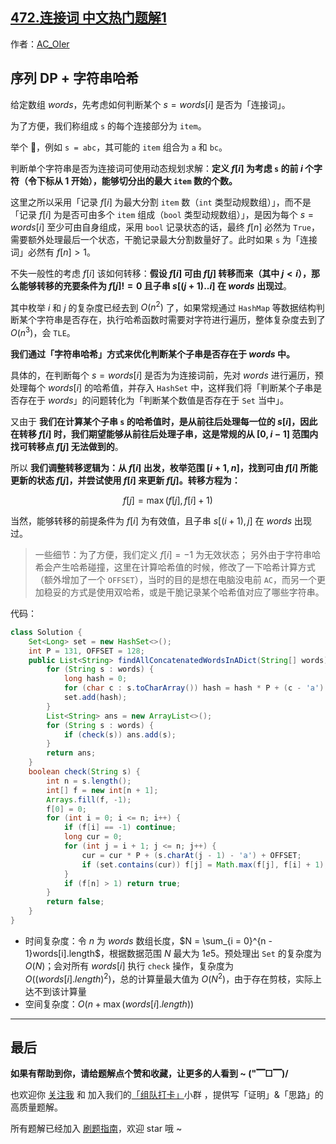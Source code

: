 ## [472.连接词 中文热门题解1](https://leetcode.cn/problems/concatenated-words/solutions/100000/gong-shui-san-xie-xu-lie-dpzi-fu-chuan-h-p7no)

作者：[AC_OIer](https://leetcode.cn/u/AC_OIer)
## 序列 DP + 字符串哈希

给定数组 $words$，先考虑如何判断某个 $s = words[i]$ 是否为「连接词」。

为了方便，我们称组成 `s` 的每个连接部分为 `item`。

举个 🌰，例如 `s = abc`，其可能的 `item` 组合为 `a` 和 `bc`。

判断单个字符串是否为连接词可使用动态规划求解：**定义 $f[i]$ 为考虑 `s` 的前 $i$ 个字符（令下标从 $1$ 开始），能够切分出的最大 `item` 数的个数。**

这里之所以采用「记录 $f[i]$ 为最大分割 `item` 数（`int` 类型动规数组）」，而不是「记录 $f[i]$ 为是否可由多个 `item` 组成（`bool` 类型动规数组）」，是因为每个 $s = words[i]$ 至少可由自身组成，采用 `bool` 记录状态的话，最终 $f[n]$ 必然为 `True`，需要额外处理最后一个状态，干脆记录最大分割数量好了。此时如果 `s` 为「连接词」必然有 $f[n] > 1$。

不失一般性的考虑 $f[i]$ 该如何转移：**假设 $f[i]$ 可由 $f[j]$ 转移而来（其中 $j < i$），那么能够转移的充要条件为 $f[j] != 0$ 且子串 $s[(j + 1)..i]$ 在 $words$ 出现过**。

其中枚举 $i$ 和 $j$ 的复杂度已经去到 $O(n^2)$ 了，如果常规通过 `HashMap` 等数据结构判断某个字符串是否存在，执行哈希函数时需要对字符进行遍历，整体复杂度去到了 $O(n^3)$，会 `TLE`。

**我们通过「字符串哈希」方式来优化判断某个子串是否存在于 $words$ 中。**

具体的，在判断每个 $s = words[i]$ 是否为为连接词前，先对 $words$ 进行遍历，预处理每个 $words[i]$ 的哈希值，并存入 `HashSet` 中，这样我们将「判断某个子串是否存在于 $words$」的问题转化为「判断某个数值是否存在于 `Set` 当中」。

又由于 **我们在计算某个子串 `s` 的哈希值时，是从前往后处理每一位的 $s[i]$，因此在转移 $f[i]$ 时，我们期望能够从前往后处理子串，这是常规的从 $[0, i - 1]$ 范围内找可转移点 $f[j]$ 无法做到的**。

所以 **我们调整转移逻辑为：从 $f[i]$ 出发，枚举范围 $[i + 1, n]$，找到可由 $f[i]$ 所能更新的状态 $f[j]$，并尝试使用 $f[i]$ 来更新 $f[j]$。转移方程为：**

$$
f[j] = \max(f[j], f[i] + 1)
$$

当然，能够转移的前提条件为 $f[i]$ 为有效值，且子串 $s[(i + 1), j]$ 在 $words$ 出现过。

> 一些细节：为了方便，我们定义 $f[i] = -1$ 为无效状态；
另外由于字符串哈希会产生哈希碰撞，这里在计算哈希值的时候，修改了一下哈希计算方式（额外增加了一个 `OFFSET`），当时的目的是想在电脑没电前 `AC`，而另一个更加稳妥的方式是使用双哈希，或是干脆记录某个哈希值对应了哪些字符串。

代码：
```Java []
class Solution {
    Set<Long> set = new HashSet<>();
    int P = 131, OFFSET = 128;
    public List<String> findAllConcatenatedWordsInADict(String[] words) {
        for (String s : words) {
            long hash = 0;
            for (char c : s.toCharArray()) hash = hash * P + (c - 'a') + OFFSET;
            set.add(hash);
        }
        List<String> ans = new ArrayList<>();
        for (String s : words) {
            if (check(s)) ans.add(s);
        }
        return ans;
    }
    boolean check(String s) {
        int n = s.length();
        int[] f = new int[n + 1];
        Arrays.fill(f, -1);
        f[0] = 0;
        for (int i = 0; i <= n; i++) {
            if (f[i] == -1) continue;
            long cur = 0;
            for (int j = i + 1; j <= n; j++) {
                cur = cur * P + (s.charAt(j - 1) - 'a') + OFFSET;
                if (set.contains(cur)) f[j] = Math.max(f[j], f[i] + 1);
            }
            if (f[n] > 1) return true;
        }
        return false;
    }
}
```
* 时间复杂度：令 $n$ 为 $words$ 数组长度，$N = \sum_{i = 0}^{n - 1}words[i].length$，根据数据范围 $N$ 最大为 $1e5$。预处理出 `Set` 的复杂度为 $O(N)$；会对所有 $words[i]$ 执行 `check` 操作，复杂度为 $O((words[i].length)^2)$，总的计算量最大值为 $O(N^2)$，由于存在剪枝，实际上达不到该计算量
* 空间复杂度：$O(n + \max(words[i].length))$

---

## 最后

**如果有帮助到你，请给题解点个赞和收藏，让更多的人看到 ~ ("▔□▔)/**

也欢迎你 [关注我](https://oscimg.oschina.net/oscnet/up-19688dc1af05cf8bdea43b2a863038ab9e5.png) 和 加入我们的[「组队打卡」](https://leetcode-cn.com/u/ac_oier/)小群 ，提供写「证明」&「思路」的高质量题解。

所有题解已经加入 [刷题指南](https://github.com/SharingSource/LogicStack-LeetCode/wiki)，欢迎 star 哦 ~ 